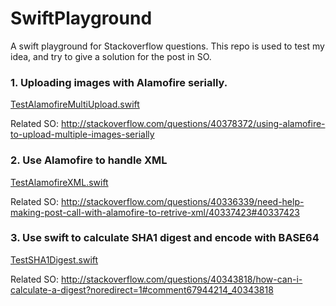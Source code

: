 # SwiftPlayground
A swift playground for Stackoverflow questions. This repo is used to test my idea, and try to give a solution for the post in SO.


### 1. Uploading images with Alamofire serially.

[TestAlamofireMultiUpload.swift](https://github.com/enix223/SwiftPlayground/blob/master/SwiftPlayground/TestAlamofireMultiUpload.swift)

Related SO: http://stackoverflow.com/questions/40378372/using-alamofire-to-upload-multiple-images-serially


### 2. Use Alamofire to handle XML

[TestAlamofireXML.swift](https://github.com/enix223/SwiftPlayground/blob/master/SwiftPlayground/TestAlamofireXML.swift)

Related SO: http://stackoverflow.com/questions/40336339/need-help-making-post-call-with-alamofire-to-retrive-xml/40337423#40337423

### 3. Use swift to calculate SHA1 digest and encode with BASE64

[TestSHA1Digest.swift](https://github.com/enix223/SwiftPlayground/blob/master/SwiftPlayground/TestSHA1Digest.swift)

Related SO: http://stackoverflow.com/questions/40343818/how-can-i-calculate-a-digest?noredirect=1#comment67944214_40343818
